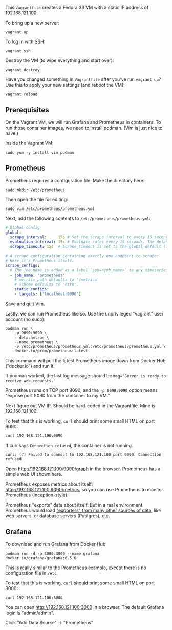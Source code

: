 This `Vagrantfile` creates a Fedora 33 VM with a static IP address of 192.168.121.100.

To bring up a new server:

```
vagrant up
```

To log in with SSH:

```
vagrant ssh
```

Destroy the VM (to wipe everything and start over):

```
vagrant destroy
```

Have you changed something in `Vagrantfile` after you've run `vagrant up`? Use
this to apply your new settings (and reboot the VM):

```
vagrant reload
```

## Prerequisites

On the Vagrant VM, we will run Grafana and Prometheus in containers. To run those container images, we need to install podman. (Vim is just nice to have.)

Inside the Vagrant VM:

```
sudo yum -y install vim podman
```

## Prometheus

Prometheus requires a configuration file. Make the directory here:

```
sudo mkdir /etc/prometheus
```

Then open the file for editing:
```
sudo vim /etc/prometheus/prometheus.yml
```

Next, add the following contents to `/etc/prometheus/prometheus.yml`:

```yaml
# Global config
global:
  scrape_interval:     15s # Set the scrape interval to every 15 seconds. Default is every 1 minute.
  evaluation_interval: 15s # Evaluate rules every 15 seconds. The default is every 1 minute.
  scrape_timeout: 15s  # scrape_timeout is set to the global default (10s).

# A scrape configuration containing exactly one endpoint to scrape:
# Here it's Prometheus itself.
scrape_configs:
  # The job name is added as a label `job=<job_name>` to any timeseries scraped from this config.
  - job_name: 'prometheus'
    # metrics_path defaults to '/metrics'
    # scheme defaults to 'http'.
    static_configs:
    - targets: ['localhost:9090']
```

Save and quit Vim.

Lastly, we can run Prometheus like so. Use the unprivileged "vagrant" user account (no sudo):

```
podman run \
    -p 9090:9090 \
    --detach=true \
    --name prometheus \
    -v /etc/prometheus/prometheus.yml:/etc/prometheus/prometheus.yml \
    docker.io/prom/prometheus:latest
```

This command will pull the latest Prometheus image down from Docker Hub
("docker.io") and run it.

If podman worked, the last log message should be `msg="Server is ready to
receive web requests."`

Prometheus runs on TCP port 9090, and the `-p 9090:9090` option means "expose port 9090 from the container to my VM."

Next figure out VM IP. Should be hard-coded in the Vagrantfile. Mine
is 192.168.121.100.

To test that this is working, `curl` should print some small HTML on port 9090:

```
curl 192.168.121.100:9090
```

If curl says `Connection refused`, the container is not running.

```
curl: (7) Failed to connect to 192.168.121.100 port 9090: Connection refused
```

Open http://192.168.121.100:9090/graph in the browser. Prometheus has a simple web UI shown here.

Prometheus exposes metrics about itself: http://192.168.121.100:9090/metrics,
so you can use Prometheus to monitor Prometheus (inception-style). 

Prometheus "exports" data about itself. But in a real environment Prometheus
would load ["exporters" from many other sources of
data](https://prometheus.io/docs/instrumenting/exporters/), like web servers,
or database servers (Postgres), etc.

## Grafana

To download and run Grafana from Docker Hub:

```
podman run -d -p 3000:3000 --name grafana docker.io/grafana/grafana:6.5.0
```

This is really similar to the Prometheus example, except there is no
configuration file in `/etc`.

To test that this is working, `curl` should print some small HTML on port 3000:

```
curl 192.168.121.100:3000
```

You can open http://192.168.121.100:3000 in a browser. The default Grafana login is "admin/admin".

Click "Add Data Source" -> "Prometheus"

